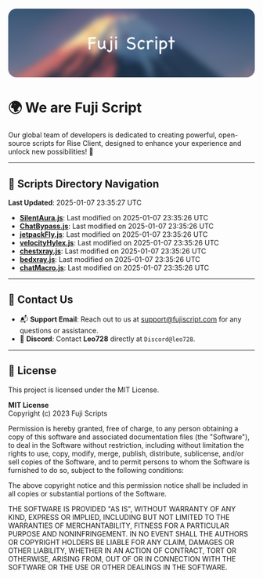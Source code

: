 ![Banner](.github/b.webp)

# 🌍 **We are Fuji Script**

Our global team of developers is dedicated to creating powerful, open-source scripts for Rise Client, designed to enhance your experience and unlock new possibilities! 🌟

---
<!-- SCRIPTS_NAVIGATION_START -->
## 📂 **Scripts Directory Navigation**

**Last Updated**: 2025-01-07 23:35:27 UTC

- **[SilentAura.js](scripts/SilentAura.js)**: Last modified on 2025-01-07 23:35:26 UTC
- **[ChatBypass.js](scripts/ChatBypass.js)**: Last modified on 2025-01-07 23:35:26 UTC
- **[jetpackFly.js](scripts/jetpackFly.js)**: Last modified on 2025-01-07 23:35:26 UTC
- **[velocityHylex.js](scripts/velocityHylex.js)**: Last modified on 2025-01-07 23:35:26 UTC
- **[chestxray.js](scripts/chestxray.js)**: Last modified on 2025-01-07 23:35:26 UTC
- **[bedxray.js](scripts/bedxray.js)**: Last modified on 2025-01-07 23:35:26 UTC
- **[chatMacro.js](scripts/chatMacro.js)**: Last modified on 2025-01-07 23:35:26 UTC

<!-- SCRIPTS_NAVIGATION_END -->

---

## 💬 **Contact Us**  
- 📬 **Support Email**: Reach out to us at [support@fujiscript.com](mailto:support@fujiscript.com) for any questions or assistance.  
- 💬 **Discord**: Contact **Leo728** directly at `Discord@leo728`.

---

## 📜 **License**

This project is licensed under the MIT License.  

**MIT License**  
Copyright (c) 2023 Fuji Scripts  

Permission is hereby granted, free of charge, to any person obtaining a copy of this software and associated documentation files (the "Software"), to deal in the Software without restriction, including without limitation the rights to use, copy, modify, merge, publish, distribute, sublicense, and/or sell copies of the Software, and to permit persons to whom the Software is furnished to do so, subject to the following conditions:  

The above copyright notice and this permission notice shall be included in all copies or substantial portions of the Software.  

THE SOFTWARE IS PROVIDED "AS IS", WITHOUT WARRANTY OF ANY KIND, EXPRESS OR IMPLIED, INCLUDING BUT NOT LIMITED TO THE WARRANTIES OF MERCHANTABILITY, FITNESS FOR A PARTICULAR PURPOSE AND NONINFRINGEMENT. IN NO EVENT SHALL THE AUTHORS OR COPYRIGHT HOLDERS BE LIABLE FOR ANY CLAIM, DAMAGES OR OTHER LIABILITY, WHETHER IN AN ACTION OF CONTRACT, TORT OR OTHERWISE, ARISING FROM, OUT OF OR IN CONNECTION WITH THE SOFTWARE OR THE USE OR OTHER DEALINGS IN THE SOFTWARE.  
